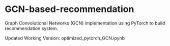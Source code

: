 # GCN-based-recommendation
Graph Convolutional Networks (GCN) implementation using PyTorch to build recommendation system. 

Updated Working Version: optimized_pytorch_GCN.ipynb

